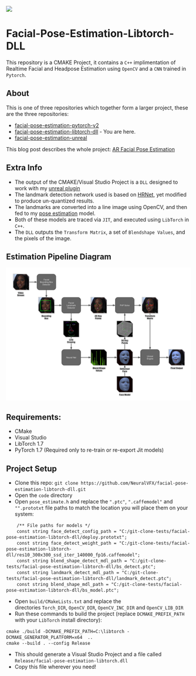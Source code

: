![](https://github.com/NeuralVFX/facial-pose-estimation-unity/blob/master/examples/example_celeb_c.gif)
# Facial-Pose-Estimation-Libtorch-DLL

This repository is a CMAKE Project, it contains a `C++` implimentation of Realtime Facial and Headpose Estimation using `OpenCV` and a `CNN` trained in `Pytorch`.

## About
This is one of three repositories which together form a larger project, these are the three repositories:
- [facial-pose-estimation-pytorch-v2](https://github.com/NeuralVFX/facial-pose-estimation-pytorch-v2)
- [facial-pose-estimation-libtorch-dll](https://github.com/NeuralVFX/facial-pose-estimation-libtorch-dll) - You are here.
- [facial-pose-estimation-unreal](https://github.com/NeuralVFX/facial-pose-estimation-unreal)

This blog post describes the whole project: [AR Facial Pose Estimation](http://neuralvfx.com/augmented-reality/ar-facial-pose-estimation/)

## Extra Info
- The output of the CMAKE/Visual Studio Project is a `DLL` designed to work with my [unreal plugin](https://github.com/NeuralVFX/facial-pose-estimation-libtorch-unreal)
- The landmark detection network used is based on [HRNet](https://github.com/HRNet/HRNet-Facial-Landmark-Detection), yet modified to produce un-quantized results.
- The landmarks are converted into a line image using OpenCV, and then fed to my [pose estimation](https://github.com/NeuralVFX/facial-pose-estimation-pytorch-v2) model.
- Both of these models are traced via `JIT`, and executed using `LibTorch` in `C++`.
- The `DLL` outputs the `Transform Matrix`, a set of `Blendshape Values`, and the pixels of the image.

## Estimation Pipeline Diagram
![](examples/diagram.png)

## Requirements:
- CMake
- Visual Studio
- LibTorch 1.7
- PyTorch 1.7 (Required only to re-train or re-export Jit models)

## Project Setup
- Clone this repo: `git clone https://github.com/NeuralVFX/facial-pose-estimation-libtorch-dll.git`
- Open the `code` directory
- Open `pose_estimate.h` and replace the `".ptc"`, `".caffemodel"` and `"".prototxt` file paths to match the location you will place them on your system:
```
	/** File paths for models */
	const string face_detect_config_path = "C:/git-clone-tests/facial-pose-estimation-libtorch-dll/deploy.prototxt";
	const string face_detect_weight_path = "C:/git-clone-tests/facial-pose-estimation-libtorch-dll/res10_300x300_ssd_iter_140000_fp16.caffemodel";
	const string blend_shape_detect_mdl_path = "C:/git-clone-tests/facial-pose-estimation-libtorch-dll/bs_detect.ptc";
	const string landmark_detect_mdl_path = "C:/git-clone-tests/facial-pose-estimation-libtorch-dll/landmark_detect.ptc";
	const string blend_shape_mdl_path = "C:/git-clone-tests/facial-pose-estimation-libtorch-dll/bs_model.ptc";
```

- Open `build/CMakeLists.txt` and replace the directories `Torch_DIR`, `OpenCV_DIR`, `OpenCV_INC_DIR` and `OpenCV_LIB_DIR`
- Run these commands to build the project (replace `DCMAKE_PREFIX_PATH` with your `LibTorch` install directory):
```
cmake ./build -DCMAKE_PREFIX_PATH=C:\libtorch -DCMAKE_GENERATOR_PLATFORM=x64  ..
cmake --build . --config Release
```
- This should generate a Visual Studio Project and a file called `Release/facial-pose-estimation-libtorch.dll`
- Copy this file wherever you need!

